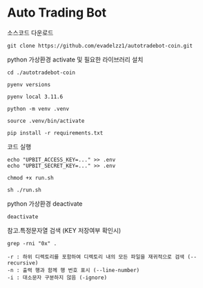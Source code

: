 # Auto Trading Bot

소스코드 다운로드

    git clone https://github.com/evadelzz1/autotradebot-coin.git


python 가상환경 activate 및 필요한 라이브러리 설치

    cd ./autotradebot-coin

    pyenv versions

    pyenv local 3.11.6

    python -m venv .venv

    source .venv/bin/activate

    pip install -r requirements.txt

코드 실행

    echo "UPBIT_ACCESS_KEY=..." >> .env
    echo "UPBIT_SECRET_KEY=..." >> .env

    chmod +x run.sh

    sh ./run.sh

python 가상환경 deactivate

    deactivate

참고.특정문자열 검색 (KEY 저장여부 확인시)

    grep -rni "0x" .

    -r : 하위 디렉토리를 포함하여 디렉토리 내의 모든 파일을 재귀적으로 검색 (--recursive)
    -n : 출력 행과 함께 행 번호 표시 (--line-number)
    -i : 대소문자 구분하지 않음 (-ignore)